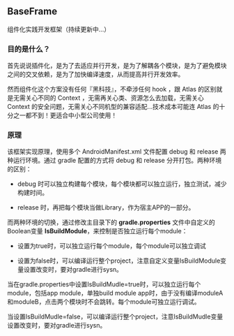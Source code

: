 ## BaseFrame

组件化实践开发框架（持续更新中...）

### 目的是什么？
首先说说插件化，是为了去适应并行开发，是为了解耦各个模块，是为了避免模块之间的交叉依赖，是为了加快编译速度，从而提高并行开发效率。

然而组件化这个方案没有任何『黑科技』，不牵涉任何 hook ，跟 Atlas 的区别就是无需关心不同的 Context ，无需再关心类、资源怎么去加载，无需关心 Context 的安全问题，无需关心不同机型的兼容适配...技术成本可能连 Atlas 的十分之一都不到！更适合中小型公司使用！

### 原理
该框架实现原理，使用多个 AndroidManifest.xml 文件配置 debug 和 release 两种运行环境。通过 gradle 配置的方式将 debug 和 release 分开打包。两种环境的区别：

* debug 时可以独立构建每个模块，每个模块都可以独立运行，独立测试，减少构建时间。

* release 时，再把每个模块当做Library，作为宿主APP的一部分。

而两种环境的切换，通过修改主目录下的 **gradle.properties** 文件中自定义的Boolean变量 **IsBuildModule**，来控制是否独立运行每个module：

* 设置为true时，可以独立运行每个module，每个module可以独立调试

* 设置为false时，可以编译运行整个project，注意自定义变量IsBuildModule变量设置改变时，要对gradle进行sysn。

当在gradle.properties中设置IsBuildMudle=true时，可以独立运行每个module，包括app module，单独build module app时，由于没有编译moduleA和moduleB，点击两个模块时不会跳转。每个module可独立运行调试。

当设置IsBuildMudle=false，可以编译运行整个project，注意IsBuildMudle变量设置改变时，要对gradle进行sysn。
